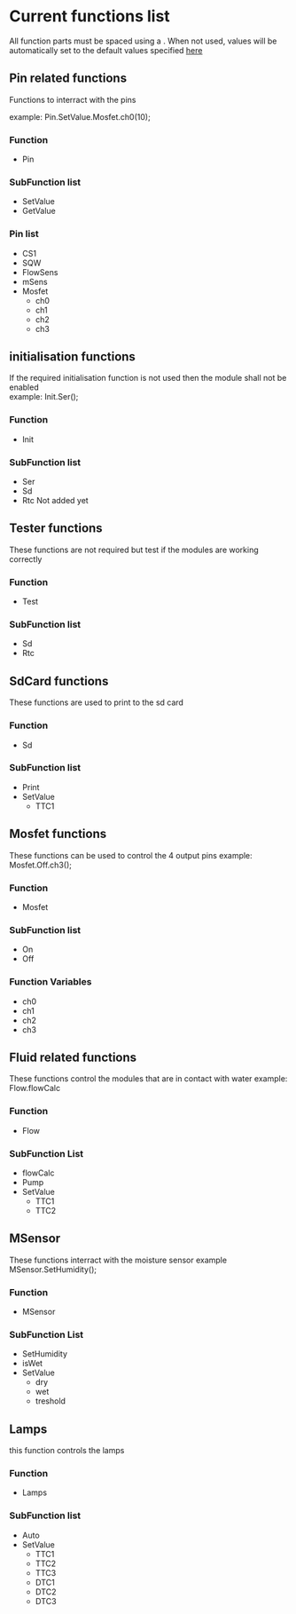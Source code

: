 # Current functions list
All function parts must be spaced using a .
When not used, values will be automatically set to the default values specified [here](/docs/readme.md)  
## Pin related functions  
Functions to interract with the pins

example: Pin.SetValue.Mosfet.ch0(10);
### Function
- Pin
### SubFunction list
- SetValue
- GetValue
### Pin list
- CS1
- SQW
- FlowSens
- mSens
- Mosfet
  - ch0
  - ch1
  - ch2
  - ch3
 
## initialisation functions
If the required initialisation function is not used then the module shall not be enabled  
example: Init.Ser();
### Function
- Init
### SubFunction list
- Ser
- Sd
- Rtc  Not added yet

## Tester functions
These functions are not required but test if the modules are working correctly
### Function
- Test
### SubFunction list
- Sd
- Rtc

## SdCard functions
These functions are used to print to the sd card
### Function
- Sd
### SubFunction list
- Print
- SetValue
  - TTC1

## Mosfet functions
These functions can be used to control the 4 output pins
example: Mosfet.Off.ch3();
### Function
- Mosfet
### SubFunction list
- On
- Off
### Function Variables
- ch0
- ch1
- ch2
- ch3

## Fluid related functions
These functions control the modules that are in contact with water
example: Flow.flowCalc
### Function
- Flow
### SubFunction List
- flowCalc
- Pump
- SetValue
  - TTC1
  - TTC2

## MSensor
These functions interract with the moisture sensor
example MSensor.SetHumidity();
### Function
- MSensor
### SubFunction List
- SetHumidity
- isWet
- SetValue
  - dry
  - wet
  - treshold
 
## Lamps
this function controls the lamps
### Function
- Lamps
### SubFunction list
- Auto
- SetValue
  - TTC1
  - TTC2
  - TTC3
  - DTC1
  - DTC2
  - DTC3
